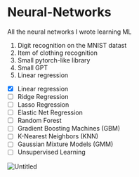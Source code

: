 # Neural-Networks

All the neural networks I wrote learning ML

1. Digit recognition on the MNIST datast
2. Item of clothing recognition
3. Small pytorch-like library
4. Small GPT
5. Linear regression

- [x] Linear regression
- [ ] Ridge Regression
- [ ] Lasso Regression
- [ ] Elastic Net Regression
- [ ] Random Forest
- [ ] Gradient Boosting Machines (GBM)
- [ ] K-Nearest Neighbors (KNN)
- [ ] Gaussian Mixture Models (GMM)
- [ ] Unsupervised Learning
  
![Untitled](https://github.com/user-attachments/assets/43ecb2e6-22f4-46b1-bd28-d1c2b2d8166c)
